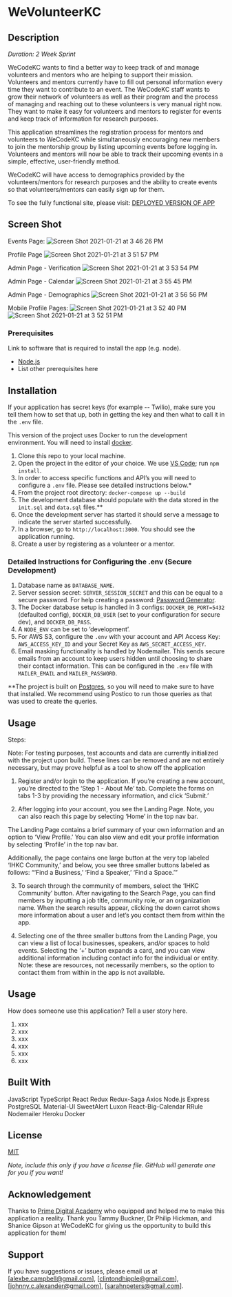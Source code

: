 # WeVolunteerKC

## Description

_Duration: 2 Week Sprint_

WeCodeKC wants to find a better way to keep track of and manage volunteers and mentors who are helping to support their mission. Volunteers and mentors currently have to fill out personal information every time they want to contribute to an event. The WeCodeKC staff wants to grow their network of volunteers as well as their program and the process of managing and reaching out to these volunteers is very manual right now. They want to make it easy for volunteers and mentors to register for events and keep track of information for research purposes.

This application streamlines the registration process for mentors and volunteers to WeCodeKC while simultaneously encouraging new members to join the mentorship group by listing upcoming events before logging in. Volunteers and mentors will now be able to track their upcoming events in a simple, effective, user-friendly method.

WeCodeKC will have access to demographics provided by the volunteers/mentors for research purposes and the ability to create events so that volunteers/mentors can easily sign up for them.

To see the fully functional site, please visit: [DEPLOYED VERSION OF APP](www.heroku.com)

## Screen Shot

Events Page:
![Screen Shot 2021-01-21 at 3 46 26 PM](https://user-images.githubusercontent.com/69406113/105417679-933e7a00-5c01-11eb-9ee9-a4473ce5f383.png)

Profile Page
![Screen Shot 2021-01-21 at 3 51 57 PM](https://user-images.githubusercontent.com/69406113/105417720-a0f3ff80-5c01-11eb-8670-b494ec42834a.png)

Admin Page - Verification
![Screen Shot 2021-01-21 at 3 53 54 PM](https://user-images.githubusercontent.com/69406113/105417760-ae10ee80-5c01-11eb-8a3f-02a7b8fe599d.png)

Admin Page - Calendar
![Screen Shot 2021-01-21 at 3 55 45 PM](https://user-images.githubusercontent.com/69406113/105417782-b6692980-5c01-11eb-936c-4c91a48ca495.png)

Admin Page - Demographics
![Screen Shot 2021-01-21 at 3 56 56 PM](https://user-images.githubusercontent.com/69406113/105417812-c1bc5500-5c01-11eb-9c45-1ef5b3057d02.png)

Mobile Profile Pages:
![Screen Shot 2021-01-21 at 3 52 40 PM](https://user-images.githubusercontent.com/69406113/105417911-eadce580-5c01-11eb-9117-90b790d200d4.png)
![Screen Shot 2021-01-21 at 3 52 51 PM](https://user-images.githubusercontent.com/69406113/105417938-f6301100-5c01-11eb-98b9-99bfaa711dc3.png)

### Prerequisites

Link to software that is required to install the app (e.g. node).

- [Node.js](https://nodejs.org/en/)
- List other prerequisites here

## Installation

If your application has secret keys (for example -- Twilio), make sure you tell them how to set that up, both in getting the key and then what to call it in the `.env` file.

This version of the project uses Docker to run the development environment. You will need to install [docker](https://www.docker.com/).

1. Clone this repo to your local machine.
2. Open the project in the editor of your choice. We use [VS Code](https://code.visualstudio.com/); run `npm install`.
3. In order to access specific functions and API’s you will need to configure a `.env` file. Please see detailed instructions below.\*
4. From the project root directory: `docker-compose up --build`
5. The development database should populate with the data stored in the `init.sql` and `data.sql` files.\*\*
6. Once the development server has started it should serve a message to indicate the server started successfully.
7. In a browser, go to `http://localhost:3000`. You should see the application running.
8. Create a user by registering as a volunteer or a mentor.

### Detailed Instructions for Configuring the .env (Secure Development)

1. Database name as `DATABASE_NAME`.
2. Server session secret: `SERVER_SESSION_SECRET` and this can be equal to a secure password. For help creating a password: [Password Generator](https://passwordsgenerator.net/).
3. The Docker database setup is handled in 3 configs: `DOCKER_DB_PORT=5432` (defaulted config), `DOCKER_DB_USER` (set to your configuration for secure dev), and `DOCKER_DB_PASS`.
4. A `NODE_ENV` can be set to ‘development’.
5. For AWS S3, configure the `.env` with your account and API Access Key: `AWS_ACCESS_KEY_ID` and your Secret Key as `AWS_SECRET_ACCESS_KEY`.
6. Email masking functionality is handled by Nodemailer. This sends secure emails from an account to keep users hidden until choosing to share their contact information. This can be configured in the `.env` file with `MAILER_EMAIL` and `MAILER_PASSWORD`.

\*\*The project is built on [Postgres](https://www.postgresql.org/download/), so you will need to make sure to have that installed. We recommend using Postico to run those queries as that was used to create the queries.

## Usage

Steps:

Note: For testing purposes, test accounts and data are currently initialized with the project upon build. These lines can be removed and are not entirely necessary, but may prove helpful as a tool to show off the application

1. Register and/or login to the application. If you’re creating a new account, you’re directed to the ‘Step 1 - About Me’ tab. Complete the forms on tabs 1-3 by providing the necessary information, and click ‘Submit.’

2. After logging into your account, you see the Landing Page. Note, you can also reach this page by selecting ‘Home’ in the top nav bar.

The Landing Page contains a brief summary of your own information and an option to ‘View Profile.’ You can also view and edit your profile information by selecting ‘Profile’ in the top nav bar.

Additionally, the page contains one large button at the very top labeled ‘IHKC Community,’ and below, you see three smaller buttons labeled as follows: “‘Find a Business,’ ‘Find a Speaker,’ ‘Find a Space.’”

3. To search through the community of members, select the ‘IHKC Community’ button. After navigating to the Search Page, you can find members by inputting a job title, community role, or an organization name. When the search results appear, clicking the down carrot shows more information about a user and let’s you contact them from within the app.

4. Selecting one of the three smaller buttons from the Landing Page, you can view a list of local businesses, speakers, and/or spaces to hold events. Selecting the ‘+’ button expands a card, and you can view additional information including contact info for the individual or entity. Note: these are resources, not necessarily members, so the option to contact them from within in the app is not available.

## Usage

How does someone use this application? Tell a user story here.

1. xxx
2. xxx
3. xxx
4. xxx
5. xxx
6. xxx

## Built With

JavaScript
TypeScript
React
Redux
Redux-Saga
Axios
Node.js
Express
PostgreSQL
Material-UI
SweetAlert
Luxon
React-Big-Calendar
RRule
Nodemailer
Heroku
Docker

## License

[MIT](https://choosealicense.com/licenses/mit/)

_Note, include this only if you have a license file. GitHub will generate one for you if you want!_

## Acknowledgement

Thanks to [Prime Digital Academy](www.primeacademy.io) who equipped and helped me to make this application a reality. Thank you Tammy Buckner, Dr Philip Hickman, and Shanice Gipson at WeCodeKC for giving us the opportunity to build this application for them!

## Support

If you have suggestions or issues, please email us at [alexbe.campbell@gmail.com], [clintondhipple@gmail.com], [johnny.c.alexander@gmail.com], [sarahnpeters@gmail.com].
